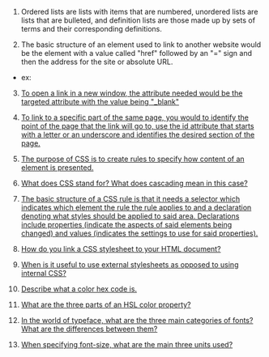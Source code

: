 1. Ordered lists are lists with items that are numbered, unordered lists are lists that are bulleted, and definition lists are those made up by sets of terms and their corresponding definitions.

2. The basic structure of an element used to link to another website would be the <a> element with a value called "href" followed by an "=" sign and then the address for the site or absolute URL.
- ex: <a href="http://www.google.com">

3. To open a link in a new window, the attribute needed would be the targeted attribute with the value being "_blank"

4. To link to a specific part of the same page, you would to identify the point of the page that the link will go to, use the id attribute that starts with a letter or an underscore and identifies the desired section of the page.

1. The purpose of CSS is to create rules to specify how content of an element is presented.  
2. What does CSS stand for? What does cascading mean in this case?
3. The basic structure of a CSS rule is that it needs a selector which indicates which element the rule the rule applies to and a declaration denoting what styles should be applied to said area. Declarations include properties (indicate the aspects of said elements being changed) and values (indicates the settings to use for said properties). 
4. How do you link a CSS stylesheet to your HTML document?
5. When is it useful to use external stylesheets as opposed to using internal CSS?
6. Describe what a color hex code is.
7. What are the three parts of an HSL color property?
8. In the world of typeface, what are the three main categories of fonts? What are the differences between them?
9. When specifying font-size, what are the main three units used?
